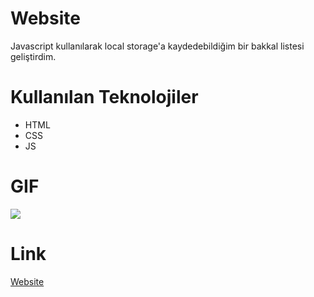 # Website

Javascript kullanılarak local storage'a kaydedebildiğim bir bakkal listesi geliştirdim.

# Kullanılan Teknolojiler

- HTML
- CSS
- JS

# GIF

![](Crud-App-GIF.gif)

# Link

[Website](https://663d760a4db8d3883a2feee3--creative-kashata-b5cff0.netlify.app/)
